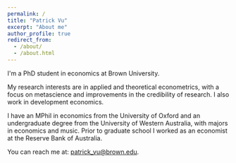 ```yaml
---
permalink: /
title: "Patrick Vu"
excerpt: "About me"
author_profile: true
redirect_from: 
  - /about/
  - /about.html
---
```


I'm a PhD student in economics at Brown University. 

My research interests are in applied and theoretical econometrics, with a focus on metascience and improvements in the credibility of research. I also work in development economics.

I have an MPhil in economics from the University of Oxford and an undergraduate degree from the University of Western Australia, with majors in economics and music. Prior to graduate school I worked as an economist at the Reserve Bank of Australia. 

You can reach me at: [patrick_vu@brown.edu](patrick_vu@brown.edu).

